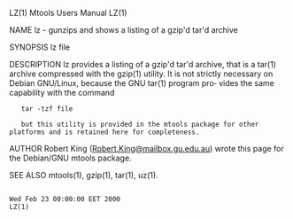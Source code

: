 LZ(1)                                                                                        Mtools Users Manual                                                                                        LZ(1)

NAME
       lz - gunzips and shows a listing of a gzip'd tar'd archive

SYNOPSIS
       lz file

DESCRIPTION
       lz  provides a listing of a gzip'd tar'd archive, that is a tar(1) archive compressed with the gzip(1) utility.  It is not strictly necessary on Debian GNU/Linux, because the GNU tar(1) program pro‐
       vides the same capability with the command

       tar -tzf file

       but this utility is provided in the mtools package for other platforms and is retained here for completeness.

AUTHOR
       Robert King (Robert.King@mailbox.gu.edu.au) wrote this page for the Debian/GNU mtools package.

SEE ALSO
       mtools(1), gzip(1), tar(1), uz(1).

                                                                                         Wed Feb 23 00:00:00 EET 2000                                                                                   LZ(1)

